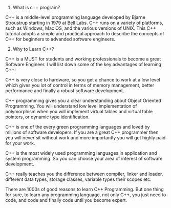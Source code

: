 1. What is c++ program?
    
C++ is a middle-level programming language developed by Bjarne Stroustrup starting in 1979 at Bell Labs. C++ runs on a variety of platforms, such as Windows, Mac OS, and the various versions of UNIX. This C++ tutorial adopts a simple and practical approach to describe the concepts of C++ for beginners to advanded software engineers.

2. Why to Learn C++?

C++ is a MUST for students and working professionals to become a great Software Engineer. I will list down some of the key advantages of learning C++:

C++ is very close to hardware, so you get a chance to work at a low level which gives you lot of control in terms of memory management, better performance and finally a robust software development.

C++ programming gives you a clear understanding about Object Oriented Programming. You will understand low level implementation of polymorphism when you will implement virtual tables and virtual table pointers, or dynamic type identification.

C++ is one of the every green programming languages and loved by millions of software developers. If you are a great C++ programmer then you will never sit without work and more importantly you will get highly paid for your work.

C++ is the most widely used programming languages in application and system programming. So you can choose your area of interest of software development.

C++ really teaches you the difference between compiler, linker and loader, different data types, storage classes, variable types their scopes etc.

There are 1000s of good reasons to learn C++ Programming. But one thing for sure, to learn any programming language, not only C++, you just need to code, and code and finally code until you become expert.